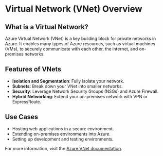 # Virtual Network (VNet) Overview

## What is a Virtual Network?
Azure Virtual Network (VNet) is a key building block for private networks in Azure. It enables many types of Azure resources, such as virtual machines (VMs), to securely communicate with each other, the internet, and on-premises networks.

## Features of VNets
- **Isolation and Segmentation**: Fully isolate your network.
- **Subnets**: Break down your VNet into smaller networks.
- **Security**: Leverage Network Security Groups (NSGs) and Azure Firewall.
- **Hybrid Networking**: Extend your on-premises network with VPN or ExpressRoute.

## Use Cases
- Hosting web applications in a secure environment.
- Extending on-premises environments into Azure.
- Setting up development and testing environments.

For more information, visit the [Azure VNet documentation](https://learn.microsoft.com/azure/virtual-network/?WT.mc_id=%3Fwt.mc_id%3Dstudentamb_260352).



